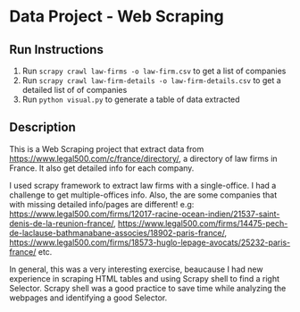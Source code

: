 # Data Project - Web Scraping

## Run Instructions
1. Run ```scrapy crawl law-firms -o law-firm.csv``` to get a list of companies
2. Run ```scrapy crawl law-firm-details -o law-firm-details.csv``` to get a detailed list of of companies
3. Run ```python visual.py``` to generate a table of data extracted 

## Description
This is a Web Scraping project that extract data from https://www.legal500.com/c/france/directory/, a directory of law firms in France. It also get detailed info for each company.

I used scrapy framework to extract law firms with a single-office. I had a challenge to get multiple-offices info. Also, the are some companies that with missing detailed info/pages are different! e.g: https://www.legal500.com/firms/12017-racine-ocean-indien/21537-saint-denis-de-la-reunion-france/, https://www.legal500.com/firms/14475-pech-de-laclause-bathmanabane-associes/18902-paris-france/, https://www.legal500.com/firms/18573-huglo-lepage-avocats/25232-paris-france/ etc.

In general, this was a very interesting exercise, beaucause I had new experience in scraping HTML tables and using Scrapy shell to find a right Selector. Scrapy shell was a good practice to save time while analyzing the webpages and identifying a good Selector.
